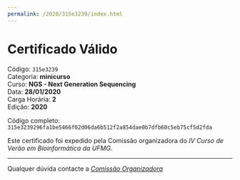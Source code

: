 ```yaml
---
permalink: /2020/315e3239/index.html
---
```


# Certificado Válido

Código: `315e3239`<br>
Categoria: **minicurso**<br>
Curso: **NGS - Next Generation Sequencing**<br>
Data: **28/01/2020**<br>
Carga Horária: **2**<br>
Edição: **2020**<br>


Código completo: `315e3239296fa1be5466f02d06da6b512f2a854dae0b7dfb60c5eb75cf5d2fda`


Este certificado foi expedido pela Comissão organizadora do *IV Curso de Verão em Bioinformática da UFMG*.

----

Qualquer dúvida contacte a [_Comissão Organizadora_](<mailto:cursobioinfoufmg@gmail.com$subject=[Certificados]>)

